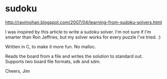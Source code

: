 sudoku
======

http://ravimohan.blogspot.com/2007/04/learning-from-sudoku-solvers.html

I was inspired by this article to write a sudoku solver.
I'm not sure if I'm smarter than Ron Jeffries, but my solver works for every puzzle I've tried. :)

Written in C, to make it more fun. No malloc.

Reads the board from a file and writes the solution to standard out.
Supports two board file formats, sdk and sdm.

Cheers, Jim


